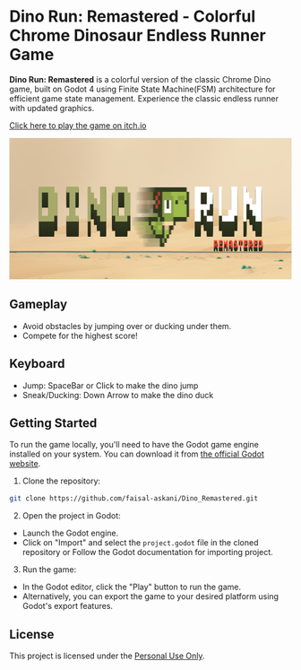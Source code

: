# Dino Run: Remastered - Colorful Chrome Dinosaur Endless Runner Game

**Dino Run: Remastered** is a colorful version of the classic Chrome Dino game, built on Godot 4 using Finite State Machine(FSM) architecture for efficient game state management. Experience the classic endless runner with updated graphics.
 
[Click here to play the game on itch.io](https://floating-echoes.itch.io/dino-run-remastered)

<img src="sample_image.png" width="960" height="252">

## Gameplay

- Avoid obstacles by jumping over or ducking under them.
- Compete for the highest score!

## Keyboard

- Jump: SpaceBar or Click to make the dino jump
- Sneak/Ducking: Down Arrow to make the dino duck

## Getting Started
To run the game locally, you'll need to have the Godot game engine installed on your system. You can download it from [the official Godot website](https://godotengine.org/download).

1. Clone the repository:

```bash
git clone https://github.com/faisal-askani/Dino_Remastered.git
```

2. Open the project in Godot:
- Launch the Godot engine.
- Click on "Import" and select the `project.godot` file in the cloned repository or Follow the Godot documentation for importing project.

3. Run the game:
- In the Godot editor, click the "Play" button to run the game.
- Alternatively, you can export the game to your desired platform using Godot's export features.

## License

This project is licensed under the [Personal Use Only](LICENSE).
